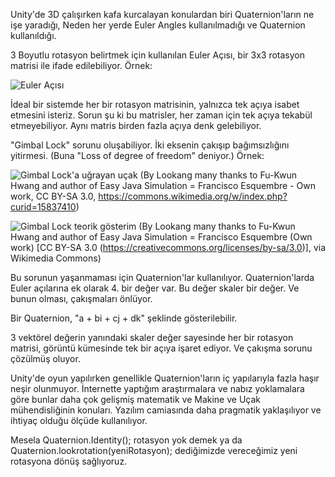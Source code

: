 Unity'de 3D çalışırken kafa kurcalayan konulardan biri 
Quaternion'ların ne işe yaradığı,
Neden her yerde Euler Angles kullanılmadığı ve Quaternion kullanıldığı.

3 Boyutlu rotasyon belirtmek için kullanılan Euler Açısı, 
bir 3x3 rotasyon matrisi ile ifade edilebiliyor. Örnek:

![Euler Açısı](/Quaternion-vs-Euler-Angles-in-Unity/blob/master/euler%20angle.svg)

İdeal bir sistemde her bir rotasyon matrisinin, yalnızca tek açıya isabet etmesini isteriz.
Sorun şu ki bu matrisler, her zaman için tek açıya tekabül etmeyebiliyor.
Aynı matris birden fazla açıya denk gelebiliyor. 

"Gimbal Lock" sorunu oluşabiliyor. İki eksenin çakışıp bağımsızlığını yitirmesi.
(Buna "Loss of degree of freedom" deniyor.) Örnek:

![Gimbal Lock'a uğrayan uçak](/images/Gimbal_lock_airplane.gif)
(By Lookang many thanks to Fu-Kwun Hwang and author of Easy Java Simulation = Francisco Esquembre - Own work, CC BY-SA 3.0, https://commons.wikimedia.org/w/index.php?curid=15837410)

![Gimbal Lock teorik gösterim](/images/gimballock.gif)
(By Lookang many thanks to Fu-Kwun Hwang and author of Easy Java Simulation = Francisco Esquembre (Own work) [CC BY-SA 3.0 (https://creativecommons.org/licenses/by-sa/3.0)], via Wikimedia Commons)

Bu sorunun yaşanmaması için Quaternion'lar kullanılıyor. 
Quaternion'larda Euler açılarına ek olarak 4. bir değer var. 
Bu değer skaler bir değer. Ve bunun olması, çakışmaları önlüyor.

Bir Quaternion, "a + bi + cj + dk" şeklinde gösterilebilir.

3 vektörel değerin yanındaki skaler değer sayesinde 
her bir rotasyon matrisi, görüntü kümesinde tek bir açıya işaret ediyor.
Ve çakışma sorunu çözülmüş oluyor.

Unity'de oyun yapılırken genellikle Quaternion'ların iç 
yapılarıyla fazla haşır neşir olunmuyor. İnternette yaptığım 
araştırmalara ve nabız yoklamalara göre bunlar daha çok 
gelişmiş matematik ve Makine ve Uçak mühendisliğinin konuları. 
Yazılım camiasında daha pragmatik yaklaşılıyor 
ve ihtiyaç olduğu ölçüde kullanılıyor.

Mesela Quaternion.Identity(); rotasyon yok demek
ya da 
Quaternion.lookrotation(yeniRotasyon); dediğimizde 
vereceğimiz yeni rotasyona dönüş sağlıyoruz.

